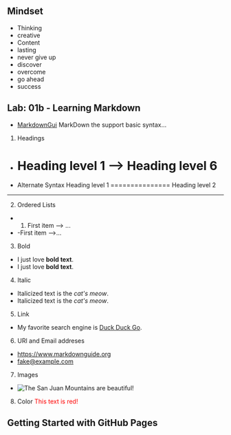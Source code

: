 ## Mindset
- Thinking
- creative
- Content
- lasting
- never give up
- discover
- overcome
- go ahead
- success
## Lab: 01b - Learning Markdown
- [MarkdownGui](https://www.markdownguide.org/basic-syntax/)
MarkDown the support basic syntax...
1. Headings
- # Heading level 1 --> Heading level 6
- Alternate Syntax
 Heading level 1
===============
Heading level 2
---------------
2. Ordered Lists
- 1. First item --> ...
- -First item -->...
3. Bold
- I just love **bold text**.
- I just love __bold text__.
4. Italic
- Italicized text is the *cat's meow*.
- Italicized text is the _cat's meow_.
5. Link
- My favorite search engine is [Duck Duck Go](https://duckduckgo.com).
6. URl and Email addreses
- <https://www.markdownguide.org>
- <fake@example.com>
7. Images
- ![The San Juan Mountains are beautiful!](https://mdg.imgix.net/assets/images/san-juan-mountains.jpg?auto=format&fit=clip&q=40&w=1080 "San Juan Mountains")
8. Color
<font color="red">This text is red!</font>
## Getting Started with GitHub Pages